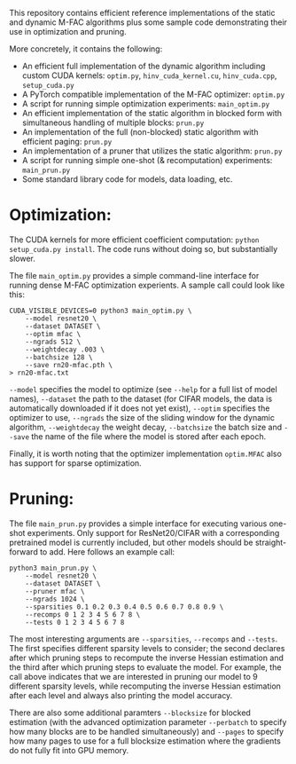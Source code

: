 This repository contains efficient reference implementations of the static and
dynamic M-FAC algorithms plus some sample code demonstrating their use in
optimization and pruning. 

More concretely, it contains the following:

- An efficient full implementation of the dynamic algorithm including custom
  CUDA kernels: `optim.py`, `hinv_cuda_kernel.cu`, `hinv_cuda.cpp`,
`setup_cuda.py`
- A PyTorch compatible implementation of the M-FAC optimizer: `optim.py`
- A script for running simple optimization experiments: `main_optim.py`
- An efficient implementation of the static algorithm in blocked form with
  simultaneous handling of multiple blocks: `prun.py`
- An implementation of the full (non-blocked) static algorithm with efficient
  paging: `prun.py` 
- An implementation of a pruner that utilizes the static algorithm: `prun.py`
- A script for running simple one-shot (& recomputation) experiments: `main_prun.py`
- Some standard library code for models, data loading, etc.

Optimization:
=============

The CUDA kernels for more efficient coefficient computation: `python
setup_cuda.py install`. The code runs without doing so, but substantially
slower.

The file `main_optim.py` provides a simple command-line interface for running
dense M-FAC optimization experients. A sample call could look like this:

```
CUDA_VISIBLE_DEVICES=0 python3 main_optim.py \
    --model resnet20 \
    --dataset DATASET \
    --optim mfac \
    --ngrads 512 \
    --weightdecay .003 \
    --batchsize 128 \
    --save rn20-mfac.pth \
> rn20-mfac.txt
```

`--model` specifies the model to optimize (see `--help` for a full list of
model names), `--dataset` the path to the dataset (for CIFAR models, the data
is automatically downloaded if it does not yet exist), `--optim` specifies the
optimizer to use, `--ngrads` the size of the sliding window for the dynamic
algorithm, `--weightdecay` the weight decay, `--batchsize` the batch size and
`--save` the name of the file where the model is stored after each epoch.

Finally, it is worth noting that the optimizer implementation `optim.MFAC` also
has support for sparse optimization.

Pruning:
========

The file `main_prun.py` provides a simple interface for executing various
one-shot experiments.  Only support for ResNet20/CIFAR with a corresponding
pretrained model is currently included, but other models should be
straight-forward to add. Here follows an example call: 

```
python3 main_prun.py \
    --model resnet20 \
    --dataset DATASET \
    --pruner mfac \
    --ngrads 1024 \
    --sparsities 0.1 0.2 0.3 0.4 0.5 0.6 0.7 0.8 0.9 \
    --recomps 0 1 2 3 4 5 6 7 8 \
    --tests 0 1 2 3 4 5 6 7 8
```

The most interesting arguments are `--sparsities`, `--recomps` and `--tests`.
The first specifies different sparsity levels to consider; the second declares
after which pruning steps to recompute the inverse Hessian estimation and the
third after which pruning steps to evaluate the model. For example, the call
above indicates that we are interested in pruning our model to 9 different
sparsity levels, while recomputing the inverse Hessian estimation after each
level and always also printing the model accuracy.

There are also some additional paramters `--blocksize` for blocked estimation
(with the advanced optimization parameter `--perbatch` to specify how many
blocks are to be handled simultaneously) and `--pages` to specify how many
pages to use for a full blocksize estimation where the gradients do not fully
fit into GPU memory.
